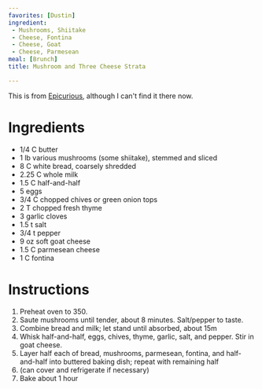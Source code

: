 ```yaml
---
favorites: [Dustin]
ingredient:
 - Mushrooms, Shiitake
 - Cheese, Fontina
 - Cheese, Goat
 - Cheese, Parmesean
meal: [Brunch]
title: Mushroom and Three Cheese Strata

---
```

This is from [Epicurious](http://www.epicurous.com), although I can't find it there now.

# Ingredients

 *  1/4 C butter
 *  1 lb various mushrooms (some shiitake), stemmed and sliced
 *  8 C white bread, coarsely shredded
 *  2.25 C whole milk
 *  1.5 C half-and-half
 *  5 eggs
 *  3/4 C chopped chives or green onion tops
 *  2 T chopped fresh thyme
 *  3 garlic cloves
 *  1.5 t salt
 *  3/4 t pepper
 *  9 oz soft goat cheese
 *  1.5 C parmesean cheese
 *  1 C fontina


# Instructions

 1. Preheat oven to 350.  
 1. Saute mushrooms until tender, about 8 minutes.  Salt/pepper to taste.
 1.  Combine bread and milk; let stand until absorbed, about 15m
 1.  Whisk half-and-half, eggs, chives, thyme, garlic, salt, and pepper.  Stir in goat cheese.
 1.  Layer half each of bread, mushrooms, parmesean, fontina, and half-and-half into buttered baking dish; repeat with remaining half
 1.  (can cover and refrigerate if necessary)
 1.  Bake about 1 hour
